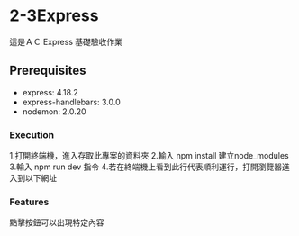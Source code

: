 # 2-3Express 
這是ＡＣ Express 基礎驗收作業

## Prerequisites
- express: 4.18.2
- express-handlebars: 3.0.0
- nodemon: 2.0.20

### Execution
1.打開終端機，進入存取此專案的資料夾
2.輸入 npm install 建立node_modules
3.輸入 npm run dev 指令 
4.若在終端機上看到此行代表順利運行，打開瀏覽器進入到以下網址

### Features
點擊按鈕可以出現特定內容

